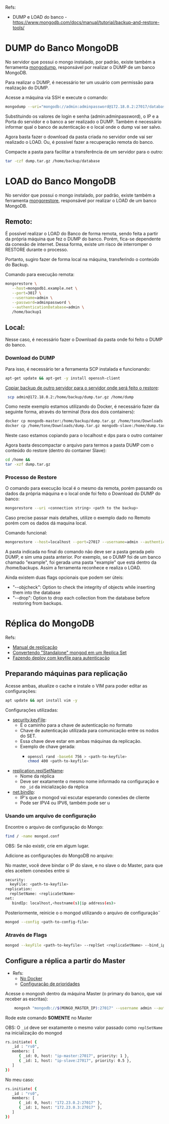 Refs:

- DUMP e LOAD do banco - https://www.mongodb.com/docs/manual/tutorial/backup-and-restore-tools/

# DUMP do Banco MongoDB

No servidor que possui o mongo instalado, por padrão, existe também a ferramenta [mongodump](https://www.mongodb.com/docs/database-tools/mongodump/#mongodb-binary-bin.mongodump), responsável por realizar o DUMP de um banco MongoDB.

Para realizar o DUMP, é necessário ter um usuário com permissão para realização do DUMP.

Acesse a máquina via SSH e execute o comando:

```bash
mongodump --uri="mongodb://admin:adminpassword@172.18.0.2:27017/database" --out="/home/backup" --authenticationDatabase admin
```

Substituindo os valores de login e senha (admin:adminpassword), o IP e a Porta do servidor e o banco a ser realizado o DUMP.
Também é necessário informar qual o banco de autenticação e o local onde o dump vai ser salvo.

Agora basta fazer o download da pasta criada no servidor onde vai ser realizado o LOAD.
Ou, é possível fazer a recuperação remota do banco.

Compacte a pasta para facilitar a transferência de um servidor para o outro:

```bash
tar -czf dump.tar.gz /home/backup/database
```

# LOAD do Banco MongoDB

No servidor que possui o mongo instalado, por padrão, existe também a ferramenta [mongorestore](https://www.mongodb.com/docs/database-tools/mongorestore/#mongodb-binary-bin.mongorestore), responsável por realizar o LOAD de um banco MongoDB.

## Remoto:

É possível realizar o LOAD do Banco de forma remota, sendo feita a partir da própria máquina que fez o DUMP do banco. Porém, fica-se dependente da conexão de internet. Dessa forma, existe um risco de interromper o RESTORE durante o processo.

Portanto, sugiro fazer de forma local na máquina, transferindo o conteúdo do Backup.

Comando para execução remota:

```bash
mongorestore \
   --host=mongodb1.example.net \
   --port=3017 \
   --username=admin \
   --password=adminpassword \
   --authenticationDatabase=admin \
   /home/backup1
```

## Local:

Nesse caso, é necessário fazer o Download da pasta onde foi feito o DUMP do banco.

### Download do DUMP

Para isso, é necessário ter a ferramenta SCP instalada e funcionando:

```bash
apt-get update && apt-get -y install openssh-client
```

[Copiar backup de outro servidor para o servidor onde será feito o restore](https://www.linode.com/docs/guides/how-to-use-scp/#how-to-transfer-files-from-a-remote-system-to-a-local-system-using-scp):

```bash
 scp admin@172.18.0.2:/home/backup/dump.tar.gz /home/dump
```

Como neste exemplo estamos utilizando do Docker, é necessário fazer da seguinte forma, através do terminal (fora dos dois containers):

```bash
docker cp mongodb-master:/home/backup/dump.tar.gz /home/tone/Downloads &&
docker cp /home/tone/Downloads/dump.tar.gz mongodb-slave:/home/dump.tar.gz
```

Neste caso estamos copiando para o localhost e dps para o outro container

Agora basta descompactar o arquivo para termos a pasta DUMP com o conteúdo do restore (dentro do container Slave):

```bash
cd /home &&
tar -xzf dump.tar.gz
```

### Processo de Restore

O comando para execução local é o mesmo da remota, porém passando os dados da própria máquina e o local onde foi feito o Download do DUMP do banco:

```bash
mongorestore --uri <connection string> <path to the backup>
```

Caso precise passar mais detalhes, utilize o exemplo dado no Remoto porém com os dados dá maquina local.

Comando funcional:

```bash
mongorestore --host=localhost --port=27017 --username=admin --authenticationDatabase=admin /home/backups
```

A pasta indicada no final do comando não deve ser a pasta gerada pelo DUMP, e sim uma pasta anterior. Por exemplo, se o DUMP foi de um banco chamado "example", foi gerada uma pasta "example" que está dentro da /home/backups. Assim a ferramenta reconhece e realiza o LOAD.

Ainda existem duas flags opcionais que podem ser úteis:

- "--objcheck": Option to check the integrity of objects while inserting them into the database
- "--drop": Option to drop each collection from the database before restoring from backups.

# Réplica do MongoDB

Refs:

- [Manual de replicação](https://www.mongodb.com/docs/manual/replication/)
- [Convertendo "Standalone" mongod em um Replica Set](https://www.mongodb.com/docs/manual/tutorial/convert-standalone-to-replica-set/)
- [Fazendo deploy com keyfile para autenticação](https://www.mongodb.com/docs/manual/tutorial/deploy-replica-set-with-keyfile-access-control/)

## Preparando máquinas para replicação

Acesse ambas, atualize o cache e instale o VIM para poder editar as configurações:

```bash
apt update && apt install vim -y
```

Configurações utilizadas:

- [security.keyFile](https://www.mongodb.com/docs/manual/core/security-internal-authentication/#std-label-internal-auth-keyfile):
  - É o caminho para a chave de autenticação no formato
  - Chave de autenticação utilizada para comunicação entre os nodos do SET.
  - Essa chave deve estar em ambas máquinas da replicação.
  - Exemplo de chave gerada:
    - ```bash
      openssl rand -base64 756 > <path-to-keyfile>
      chmod 400 <path-to-keyfile>
      ```
- [replication.replSetName](https://www.mongodb.com/docs/manual/reference/replica-configuration/#replica-set-configuration-fields):
  - Nome da réplica
  - Deve ser exatamente o mesmo nome informado na configuração e no `_id` da inicialização da réplica
- [net.bindIp](https://www.mongodb.com/docs/manual/reference/configuration-options/#mongodb-setting-net.bindIp):
  - IP's que o mongod vai escutar esperando conexões de cliente
  - Pode ser IPV4 ou IPV6, também pode ser u

### Usando um arquivo de configuração

Encontre o arquivo de configuração do Mongo:

```bash
find / -name mongod.conf
```

OBS: Se não existir, crie em algum lugar.

Adicione as configurações do MongoDB no arquivo:

No master, você deve bindar o IP do slave, e no slave o do Master, para que eles aceitem conexões entre si

```bash
security:
  keyFile: <path-to-keyfile>
replication:
  replSetName: <replicaSetName>
net:
   bindIp: localhost,<hostname(s)|ip address(es)>
```

Posteriormente, reinicie o o mongod utilizando o arquivo de configuração¨

```bash
mongod --config <path-to-config-file>
```

### Através de Flags

```bash
mongod --keyFile <path-to-keyfile> --replSet <replicaSetName> --bind_ip localhost,<hostname(s)|ip address(es)>
```

## Configure a réplica a partir do Master

- Refs:
  - [No Docker](https://medium.com/@JosephOjo/mongodb-replica-set-with-docker-compose-5ab95c02af0d)
  - [Configuração de prioridades](https://www.mongodb.com/docs/manual/reference/replica-configuration/#mongodb-rsconf-rsconf.members-n-.priority)

Acesse o mongosh dentro da máquina Master (o primary do banco, que vai receber as escritas):

```bash
	mongosh "mongodb://$(MONGO_MASTER_IP):27017" --username admin --authenticationDatabase admin --password adminpassword
```

Rode este comando **SOMENTE** no Master

OBS: O `_id` deve ser exatamente o mesmo valor passado como `replSetName` na inicialização do mongod

```bash
rs.initiate( {
   _id : "rs0",
   members: [
      { _id: 0, host: "ip-master:27017", priority: 1 },
      { _id: 1, host: "ip-slave:27017", priority: 0.5 },
   ]
})
```

No meu caso:

```bash
rs.initiate( {
   _id : "rs0",
   members: [
      { _id: 0, host: "172.23.0.2:27017" },
      { _id: 1, host: "172.23.0.3:27017" },
   ]
})
```
